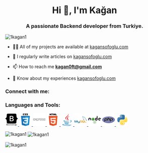 <h1 align="center">Hi 👋, I'm Kağan</h1>
<h3 align="center">A passionate Backend developer from Turkiye.</h3>

<p align="left"> <img src="https://komarev.com/ghpvc/?username=1kagan1&label=Profile%20views&color=0e75b6&style=flat" alt="1kagan1" /> </p>

- 👨‍💻 All of my projects are available at [kagansofoglu.com](kagansofoglu.com)

- 📝 I regularly write articles on [kagansofoglu.com](kagansofoglu.com)

- 📫 How to reach me **kagan0ft@gmail.com**

- 📄 Know about my experiences [kagansofoglu.com](kagansofoglu.com)

<h3 align="left">Connect with me:</h3>
<p align="left">
</p>

<h3 align="left">Languages and Tools:</h3>
<p align="left"> <a href="https://getbootstrap.com" target="_blank" rel="noreferrer"> <img src="https://raw.githubusercontent.com/devicons/devicon/master/icons/bootstrap/bootstrap-plain-wordmark.svg" alt="bootstrap" width="40" height="40"/> </a> <a href="https://www.w3schools.com/css/" target="_blank" rel="noreferrer"> <img src="https://raw.githubusercontent.com/devicons/devicon/master/icons/css3/css3-original-wordmark.svg" alt="css3" width="40" height="40"/> </a> <a href="https://expressjs.com" target="_blank" rel="noreferrer"> <img src="https://raw.githubusercontent.com/devicons/devicon/master/icons/express/express-original-wordmark.svg" alt="express" width="40" height="40"/> </a> <a href="https://www.w3.org/html/" target="_blank" rel="noreferrer"> <img src="https://raw.githubusercontent.com/devicons/devicon/master/icons/html5/html5-original-wordmark.svg" alt="html5" width="40" height="40"/> </a> <a href="https://www.java.com" target="_blank" rel="noreferrer"> <img src="https://raw.githubusercontent.com/devicons/devicon/master/icons/java/java-original.svg" alt="java" width="40" height="40"/> </a> <a href="https://www.mysql.com/" target="_blank" rel="noreferrer"> <img src="https://raw.githubusercontent.com/devicons/devicon/master/icons/mysql/mysql-original-wordmark.svg" alt="mysql" width="40" height="40"/> </a> <a href="https://nodejs.org" target="_blank" rel="noreferrer"> <img src="https://raw.githubusercontent.com/devicons/devicon/master/icons/nodejs/nodejs-original-wordmark.svg" alt="nodejs" width="40" height="40"/> </a> <a href="https://www.php.net" target="_blank" rel="noreferrer"> <img src="https://raw.githubusercontent.com/devicons/devicon/master/icons/php/php-original.svg" alt="php" width="40" height="40"/> </a> <a href="https://www.python.org" target="_blank" rel="noreferrer"> <img src="https://raw.githubusercontent.com/devicons/devicon/master/icons/python/python-original.svg" alt="python" width="40" height="40"/> </a> </p>

<p><img align="left" src="https://github-readme-stats.vercel.app/api/top-langs?username=1kagan1&show_icons=true&locale=en&layout=compact" alt="1kagan1" /></p>

<p>&nbsp;<img align="center" src="https://github-readme-stats.vercel.app/api?username=1kagan1&show_icons=true&locale=en" alt="1kagan1" /></p>

<p><img align="center" src="https://github-readme-streak-stats.herokuapp.com/?user=1kagan1&" alt="1kagan1" /></p>
